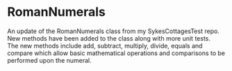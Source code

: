 # RomanNumerals
An update of the RomanNumerals class from my SykesCottagesTest repo. New methods have been added to the class along with more unit tests.<br />
The new methods include add, subtract, multiply, divide, equals and compare which allow basic mathematical operations and comparisons to be performed upon the numeral.

